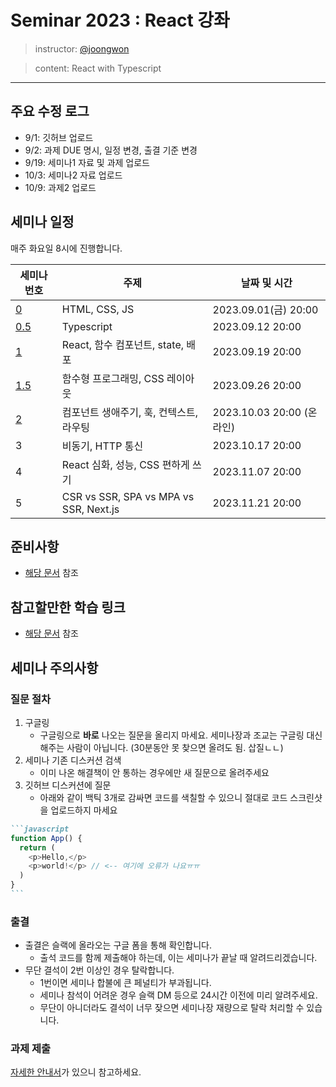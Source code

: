 # Seminar 2023 : React 강좌

> instructor: [@joongwon](https://github.com/joongwon)

> content: React with Typescript

---

## 주요 수정 로그
* 9/1: 깃허브 업로드
* 9/2: 과제 DUE 명시, 일정 변경, 출결 기준 변경
* 9/19: 세미나1 자료 및 과제 업로드
* 10/3: 세미나2 자료 업로드
* 10/9: 과제2 업로드

## 세미나 일정

매주 화요일 8시에 진행합니다.

| 세미나 번호                        | 주제                                                    | 날짜 및 시간                  |
|----------------------------|-------------------------------------------------------|--------------------------|
| [0](./0)     | HTML, CSS, JS                                         | 2023.09.01(금) 20:00 |
| [0.5](./0.5) | Typescript | 2023.09.12 20:00 |
| [1](./1)     | React, 함수 컴포넌트, state, 배포                                         | 2023.09.19 20:00 |
| [1.5](./1.5)     | 함수형 프로그래밍, CSS 레이아웃                                         | 2023.09.26 20:00 |
| [2](./2)     | 컴포넌트 생애주기, 훅, 컨텍스트, 라우팅  | 2023.10.03 20:00 (온라인) |
| 3 | 비동기, HTTP 통신 | 2023.10.17 20:00 |
| 4 | React 심화, 성능, CSS 편하게 쓰기 | 2023.11.07 20:00 |
| 5 | CSR vs SSR, SPA vs MPA vs SSR, Next.js | 2023.11.21 20:00 |

## 준비사항

* [해당 문서](./requirement.md) 참조

## 참고할만한 학습 링크

* [해당 문서](./study-links.md) 참조

## 세미나 주의사항

### 질문 절차

1. 구글링
    - 구글링으로 **바로** 나오는 질문을 올리지 마세요. 세미나장과 조교는 구글링 대신해주는 사람이 아닙니다. (30분동안 못 찾으면 올려도 됨. 삽질ㄴㄴ)
2. 세미나 기존 디스커션 검색
    - 이미 나온 해결책이 안 통하는 경우에만 새 질문으로 올려주세요
3. 깃허브 디스커션에 질문
    - 아래와 같이 백틱 3개로 감싸면 코드를 색칠할 수 있으니 절대로 코드 스크린샷을 업로드하지 마세요
````markdown
```javascript
function App() {
  return (
    <p>Hello,</p>
    <p>world!</p> // <-- 여기에 오류가 나요ㅠㅠ
  )
}
```
````

### 출결

- 출결은 슬랙에 올라오는 구글 폼을 통해 확인합니다.
  - 출석 코드를 함께 제출해야 하는데, 이는 세미나가 끝날 때 알려드리겠습니다.
- 무단 결석이 2번 이상인 경우 탈락합니다.
  - 1번이면 세미나 합불에 큰 페널티가 부과됩니다.
  - 세미나 참석이 어려운 경우 슬랙 DM 등으로 24시간 이전에 미리 알려주세요.
  - 무단이 아니더라도 결석이 너무 잦으면 세미나장 재량으로 탈락 처리할 수 있습니다.

### 과제 제출

[자세한 안내서](hw-guide.md)가 있으니 참고하세요.
